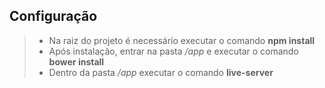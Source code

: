## Configuração 

>- Na raiz do projeto é necessário executar o comando **npm install**
>- Após instalação, entrar na pasta */app* e executar o comando **bower install**
>- Dentro da pasta */app* executar o comando **live-server**